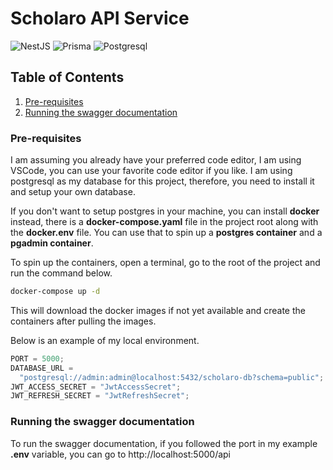 # Scholaro API Service

![NestJS](https://img.shields.io/badge/nestjs-E0234E?style=for-the-badge&logo=nestjs&logoColor=white)
![Prisma](https://img.shields.io/badge/Prisma-3982CE?style=for-the-badge&logo=Prisma&logoColor=white)
![Postgresql](https://img.shields.io/badge/postgresql-4169e1?style=for-the-badge&logo=postgresql&logoColor=white)

## Table of Contents

1. [Pre-requisites](#pre-requisites)
2. [Running the swagger documentation](#running-the-swagger-documentation)

### Pre-requisites

I am assuming you already have your preferred code editor, I am using VSCode, you can use your favorite code editor if you like. I am using postgresql as my database for this project, therefore, you need to install it and setup your own database.

If you don't want to setup postgres in your machine, you can install **docker** instead, there is a **docker-compose.yaml** file in the project root along with the **docker.env** file. You can use that to spin up a **postgres container** and a **pgadmin container**.

To spin up the containers, open a terminal, go to the root of the project and run the command below.

```bash
docker-compose up -d
```

This will download the docker images if not yet available and create the containers after pulling the images.

Below is an example of my local environment.

```javascript
PORT = 5000;
DATABASE_URL =
  "postgresql://admin:admin@localhost:5432/scholaro-db?schema=public";
JWT_ACCESS_SECRET = "JwtAccessSecret";
JWT_REFRESH_SECRET = "JwtRefreshSecret";
```

### Running the swagger documentation

To run the swagger documentation, if you followed the port in my example **.env** variable, you can go to http://localhost:5000/api
